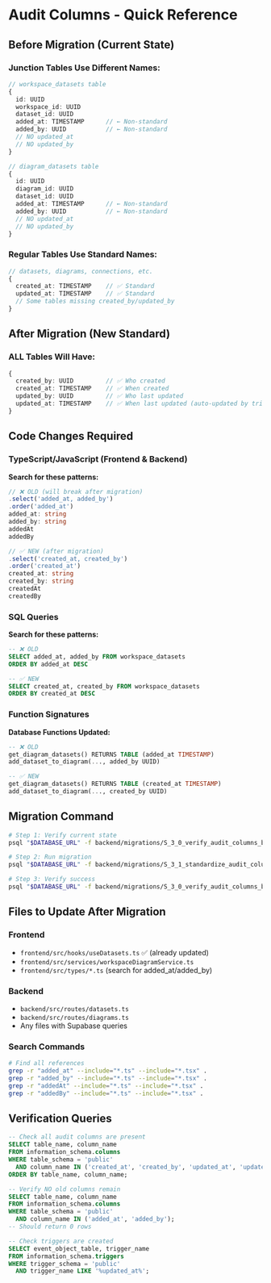 # Audit Columns - Quick Reference

## Before Migration (Current State)

### Junction Tables Use Different Names:
```typescript
// workspace_datasets table
{
  id: UUID
  workspace_id: UUID
  dataset_id: UUID
  added_at: TIMESTAMP      // ← Non-standard
  added_by: UUID           // ← Non-standard
  // NO updated_at
  // NO updated_by
}

// diagram_datasets table
{
  id: UUID
  diagram_id: UUID
  dataset_id: UUID
  added_at: TIMESTAMP      // ← Non-standard
  added_by: UUID           // ← Non-standard
  // NO updated_at
  // NO updated_by
}
```

### Regular Tables Use Standard Names:
```typescript
// datasets, diagrams, connections, etc.
{
  created_at: TIMESTAMP    // ✅ Standard
  updated_at: TIMESTAMP    // ✅ Standard
  // Some tables missing created_by/updated_by
}
```

## After Migration (New Standard)

### ALL Tables Will Have:
```typescript
{
  created_by: UUID         // ✅ Who created
  created_at: TIMESTAMP    // ✅ When created
  updated_by: UUID         // ✅ Who last updated
  updated_at: TIMESTAMP    // ✅ When last updated (auto-updated by trigger)
}
```

## Code Changes Required

### TypeScript/JavaScript (Frontend & Backend)

**Search for these patterns:**
```typescript
// ❌ OLD (will break after migration)
.select('added_at, added_by')
.order('added_at')
added_at: string
added_by: string
addedAt
addedBy

// ✅ NEW (after migration)
.select('created_at, created_by')
.order('created_at')
created_at: string
created_by: string
createdAt
createdBy
```

### SQL Queries

**Search for these patterns:**
```sql
-- ❌ OLD
SELECT added_at, added_by FROM workspace_datasets
ORDER BY added_at DESC

-- ✅ NEW
SELECT created_at, created_by FROM workspace_datasets
ORDER BY created_at DESC
```

### Function Signatures

**Database Functions Updated:**
```sql
-- ❌ OLD
get_diagram_datasets() RETURNS TABLE (added_at TIMESTAMP)
add_dataset_to_diagram(..., added_by UUID)

-- ✅ NEW
get_diagram_datasets() RETURNS TABLE (created_at TIMESTAMP)
add_dataset_to_diagram(..., created_by UUID)
```

## Migration Command

```bash
# Step 1: Verify current state
psql "$DATABASE_URL" -f backend/migrations/S_3_0_verify_audit_columns_before.sql

# Step 2: Run migration
psql "$DATABASE_URL" -f backend/migrations/S_3_1_standardize_audit_columns.sql

# Step 3: Verify success
psql "$DATABASE_URL" -f backend/migrations/S_3_0_verify_audit_columns_before.sql
```

## Files to Update After Migration

### Frontend
- `frontend/src/hooks/useDatasets.ts` ✅ (already updated)
- `frontend/src/services/workspaceDiagramService.ts`
- `frontend/src/types/*.ts` (search for added_at/added_by)

### Backend
- `backend/src/routes/datasets.ts`
- `backend/src/routes/diagrams.ts`
- Any files with Supabase queries

### Search Commands
```bash
# Find all references
grep -r "added_at" --include="*.ts" --include="*.tsx" .
grep -r "added_by" --include="*.ts" --include="*.tsx" .
grep -r "addedAt" --include="*.ts" --include="*.tsx" .
grep -r "addedBy" --include="*.ts" --include="*.tsx" .
```

## Verification Queries

```sql
-- Check all audit columns are present
SELECT table_name, column_name
FROM information_schema.columns
WHERE table_schema = 'public'
  AND column_name IN ('created_at', 'created_by', 'updated_at', 'updated_by')
ORDER BY table_name, column_name;

-- Verify NO old columns remain
SELECT table_name, column_name
FROM information_schema.columns
WHERE table_schema = 'public'
  AND column_name IN ('added_at', 'added_by');
-- Should return 0 rows

-- Check triggers are created
SELECT event_object_table, trigger_name
FROM information_schema.triggers
WHERE trigger_schema = 'public'
  AND trigger_name LIKE '%updated_at%';
```
